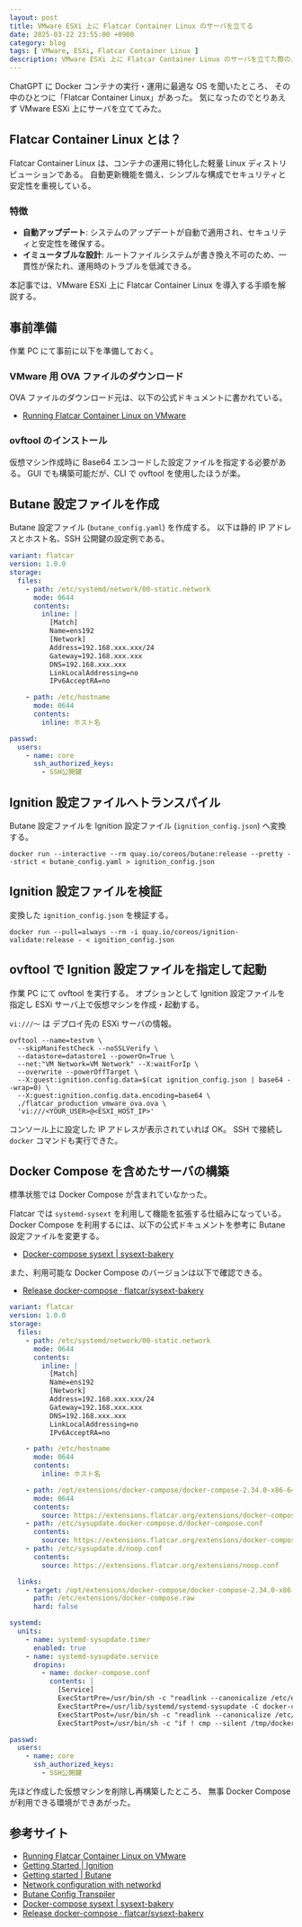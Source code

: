 ```yaml
---
layout: post
title: VMware ESXi 上に Flatcar Container Linux のサーバを立てる
date: 2025-03-22 23:55:00 +0900
category: blog
tags: [ VMware, ESXi, Flatcar Container Linux ]
description: VMware ESXi 上に Flatcar Container Linux のサーバを立てた際のメモ
---
```


ChatGPT に Docker コンテナの実行・運用に最適な OS を聞いたところ、
その中のひとつに「Flatcar Container Linux」があった。
気になったのでとりあえず VMware ESXi 上にサーバを立ててみた。

## Flatcar Container Linux とは？

Flatcar Container Linux は、コンテナの運用に特化した軽量 Linux ディストリビューションである。
自動更新機能を備え、シンプルな構成でセキュリティと安定性を重視している。

### 特徴

- **自動アップデート**: システムのアップデートが自動で適用され、セキュリティと安定性を確保する。
- **イミュータブルな設計**: ルートファイルシステムが書き換え不可のため、一貫性が保たれ、運用時のトラブルを低減できる。

本記事では、VMware ESXi 上に Flatcar Container Linux を導入する手順を解説する。

## 事前準備

作業 PC にて事前に以下を準備しておく。

### VMware 用 OVA ファイルのダウンロード

OVA ファイルのダウンロード元は、以下の公式ドキュメントに書かれている。

- [Running Flatcar Container Linux on VMware](https://www.flatcar.org/docs/latest/installing/cloud/vmware/)

### ovftool のインストール

仮想マシン作成時に Base64 エンコードした設定ファイルを指定する必要がある。
GUI でも構築可能だが、CLI で ovftool を使用したほうが楽。

## Butane 設定ファイルを作成

Butane 設定ファイル (`butane_config.yaml`) を作成する。
以下は静的 IP アドレスとホスト名、SSH 公開鍵の設定例である。

```yaml
variant: flatcar
version: 1.0.0
storage:
  files:
    - path: /etc/systemd/network/00-static.network
      mode: 0644
      contents:
        inline: |
          [Match]
          Name=ens192
          [Network]
          Address=192.168.xxx.xxx/24
          Gateway=192.168.xxx.xxx
          DNS=192.168.xxx.xxx
          LinkLocalAddressing=no
          IPv6AcceptRA=no

    - path: /etc/hostname
      mode: 0644
      contents:
        inline: ホスト名

passwd:
  users:
    - name: core
      ssh_authorized_keys:
        - SSH公開鍵
```

## Ignition 設定ファイルへトランスパイル

Butane 設定ファイルを Ignition 設定ファイル (`ignition_config.json`) へ変換する。

```shell
docker run --interactive --rm quay.io/coreos/butane:release --pretty --strict < butane_config.yaml > ignition_config.json
```

## Ignition 設定ファイルを検証

変換した `ignition_config.json` を検証する。

```shell
docker run --pull=always --rm -i quay.io/coreos/ignition-validate:release - < ignition_config.json
```

## ovftool で Ignition 設定ファイルを指定して起動

作業 PC にて ovftool を実行する。
オプションとして Ignition 設定ファイルを指定し
ESXi サーバ上で仮想マシンを作成・起動する。

`vi:///～` は デプロイ先の ESXi サーバの情報。

```shell
ovftool --name=testvm \
  --skipManifestCheck --noSSLVerify \
  --datastore=datastore1 --powerOn=True \
  --net:"VM Network=VM Network" --X:waitForIp \
  --overwrite --powerOffTarget \
  --X:guest:ignition.config.data=$(cat ignition_config.json | base64 --wrap=0) \
  --X:guest:ignition.config.data.encoding=base64 \
  ./flatcar_production_vmware_ova.ova \
  'vi:///<YOUR_USER>@<ESXI_HOST_IP>'
```

コンソール上に設定した IP アドレスが表示されていれば OK。
SSH で接続し `docker` コマンドも実行できた。

## Docker Compose を含めたサーバの構築

標準状態では Docker Compose が含まれていなかった。

Flatcar では `systemd-sysext` を利用して機能を拡張する仕組みになっている。
Docker Compose を利用するには、以下の公式ドキュメントを参考に Butane 設定ファイルを変更する。

- [Docker-compose sysext \| sysext-bakery](https://flatcar.github.io/sysext-bakery/docker_compose/)

また、利用可能な Docker Compose のバージョンは以下で確認できる。

- [Release docker-compose · flatcar/sysext-bakery](https://github.com/flatcar/sysext-bakery/releases/tag/docker-compose)

```yaml
variant: flatcar
version: 1.0.0
storage:
  files:
    - path: /etc/systemd/network/00-static.network
      mode: 0644
      contents:
        inline: |
          [Match]
          Name=ens192
          [Network]
          Address=192.168.xxx.xxx/24
          Gateway=192.168.xxx.xxx
          DNS=192.168.xxx.xxx
          LinkLocalAddressing=no
          IPv6AcceptRA=no

    - path: /etc/hostname
      mode: 0644
      contents:
        inline: ホスト名

    - path: /opt/extensions/docker-compose/docker-compose-2.34.0-x86-64.raw
      mode: 0644
      contents:
        source: https://extensions.flatcar.org/extensions/docker-compose-2.34.0-x86-64.raw
    - path: /etc/sysupdate.docker-compose.d/docker-compose.conf
      contents:
        source: https://extensions.flatcar.org/extensions/docker-compose.conf
    - path: /etc/sysupdate.d/noop.conf
      contents:
        source: https://extensions.flatcar.org/extensions/noop.conf

  links:
    - target: /opt/extensions/docker-compose/docker-compose-2.34.0-x86-64.raw
      path: /etc/extensions/docker-compose.raw
      hard: false

systemd:
  units:
    - name: systemd-sysupdate.timer
      enabled: true
    - name: systemd-sysupdate.service
      dropins:
        - name: docker-compose.conf
          contents: |
            [Service]
            ExecStartPre=/usr/bin/sh -c "readlink --canonicalize /etc/extensions/docker-compose.raw > /tmp/docker-compose"
            ExecStartPre=/usr/lib/systemd/systemd-sysupdate -C docker-compose update
            ExecStartPost=/usr/bin/sh -c "readlink --canonicalize /etc/extensions/docker-compose.raw > /tmp/docker-compose-new"
            ExecStartPost=/usr/bin/sh -c "if ! cmp --silent /tmp/docker-compose /tmp/docker-compose-new; then touch /run/reboot-required; fi"

passwd:
  users:
    - name: core
      ssh_authorized_keys:
        - SSH公開鍵
```

先ほど作成した仮想マシンを削除し再構築したところ、
無事 Docker Compose が利用できる環境ができあがった。

## 参考サイト

- [Running Flatcar Container Linux on VMware](https://www.flatcar.org/docs/latest/installing/cloud/vmware/)
- [Getting Started \| Ignition](https://coreos.github.io/ignition/getting-started/#config-validation)
- [Getting started \| Butane](https://coreos.github.io/butane/getting-started/)
- [Network configuration with networkd](https://www.flatcar.org/docs/latest/setup/customization/network-config-with-networkd/)
- [Butane Config Transpiler](https://www.flatcar.org/docs/latest/provisioning/config-transpiler/)
- [Docker-compose sysext \| sysext-bakery](https://flatcar.github.io/sysext-bakery/docker_compose/)
- [Release docker-compose · flatcar/sysext-bakery](https://github.com/flatcar/sysext-bakery/releases/tag/docker-compose)


